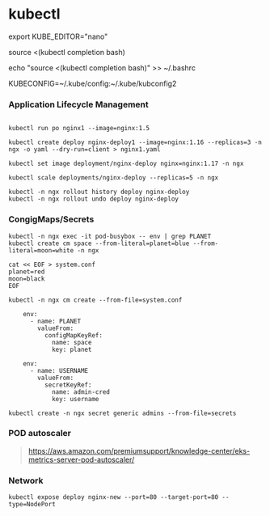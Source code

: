 #  kubectl
export KUBE_EDITOR="nano"

source <(kubectl completion bash)

echo "source <(kubectl completion bash)" >> ~/.bashrc

KUBECONFIG=~/.kube/config:~/.kube/kubconfig2

### Application Lifecycle Management

```

kubectl run po nginx1 --image=nginx:1.5

kubectl create deploy nginx-deploy1 --image=nginx:1.16 --replicas=3 -n ngx -o yaml --dry-run=client > nginx1.yaml

kubectl set image deployment/nginx-deploy nginx=nginx:1.17 -n ngx

kubectl scale deployments/nginx-deploy --replicas=5 -n ngx

kubectl -n ngx rollout history deploy nginx-deploy
kubectl -n ngx rollout undo deploy nginx-deploy

```

### CongigMaps/Secrets

```
kubectl -n ngx exec -it pod-busybox -- env | grep PLANET
kubectl create cm space --from-literal=planet=blue --from-literal=moon=white -n ngx

cat << EOF > system.conf
planet=red
moon=black
EOF

kubectl -n ngx cm create --from-file=system.conf

    env:
      - name: PLANET
        valueFrom:
          configMapKeyRef:
            name: space
            key: planet

    env:
      - name: USERNAME
        valueFrom:
          secretKeyRef:
            name: admin-cred
            key: username

kubectl create -n ngx secret generic admins --from-file=secrets
```

### POD autoscaler

> https://aws.amazon.com/premiumsupport/knowledge-center/eks-metrics-server-pod-autoscaler/


### Network

```
kubectl expose deploy nginx-new --port=80 --target-port=80 --type=NodePort

```
